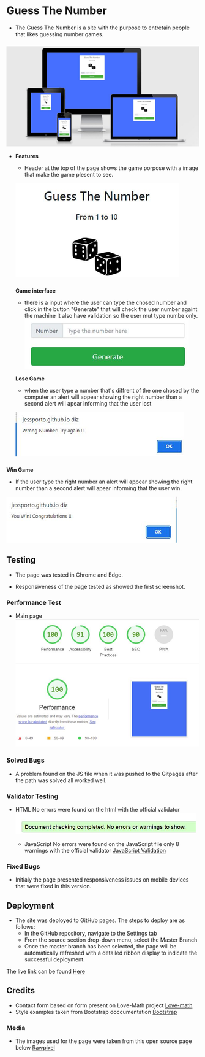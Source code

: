 # Guess The Number

- The Guess The Number is a site with the purpose to entretain people that likes guessing number games.

###

![Responsive Mockup](assets/images/AmIresponsiveIimage.jpg)

- **Features**  

  - Header at the top of the page shows the game porpose with a image that make the game plesent to see.

  ![Features](/assets/images/headerScreenShot.JPG)


  ###

  **Game interface** 
  - there is a input where the  user can type the chosed number and click in the button "Generate" that will check the user number againt the machine It also have validation so the user mut type numbe only.
![Game](/assets/images/GeneratScreenShot.JPG)

  **Lose Game**
  - when the user type a number that's diffrent of the one chosed by the computer an alert will appear showing the right number than a second alert will apear informing that the user lost

  ![Wrong number](/assets/images/screenShotWrong.JPG)

 ###
  **Win Game**
  - If the user type the right number an alert will appear showing the right number than a second alert will apear informing that the user win.

  ![Right number](/assets/images/screenShotRight.JPG)


## Testing

- The page was tested in Chrome and Edge.

- Responsiveness of the page tested as showed the first screenshot.

### Performance Test

- Main page 
  ![Main Page](/assets/images/ScreenShotPerformace.JPG)

### Solved Bugs

- A problem found on the JS file when it was pushed to the Gitpages after the path was solved all worked well.

### Validator Testing

- HTML
  No errors were found on the html with the official validator ![HTML Validation](/assets/images/ScreenShotHtmlVal.JPG)

  - JavaScript 
  No errors were found on the JavaScript file only 8 warnings with the official validator [JavaScript Validation](https://jshint.com/)
  ###

### Fixed Bugs

- Initialy the page presented responsiveness issues on mobile devices that were fixed in this version.


## Deployment 


- The site was deployed to GitHub pages. The steps to deploy are as follows:
  - In the GitHub repository, navigate to the Settings tab
  - From the source section drop-down menu, select the Master Branch
  - Once the master branch has been selected, the page will be automatically refreshed with a detailed ribbon display to indicate the successful deployment.

The live link can be found [Here]( https://jessporto.github.io/guess-the-number/) 
## Credits

- Contact form based on form present on Love-Math project [Love-math ](https://jessporto.github.io/love-math/)  
- Style examples taken from Bootstrap doccumentation [Bootstrap](https://getbootstrap.com/docs/5.2/getting-started/introduction/)
 ####


### Media


- The images used for the page were taken from this open source page below [Rawpixel](https://www.rawpixel.com/)



